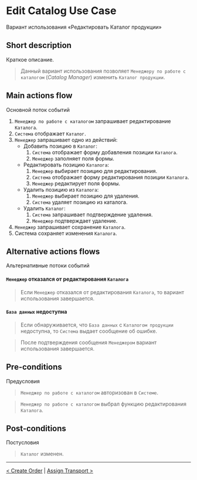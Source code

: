# Edit Catalog Use Case
Вариант использования «Редактировать Каталог продукции»

## Short description 
Краткое описание.
> Данный вариант использования позволяет `Менеджеру по работе с каталогом` (*Catalog Manager*) изменить `Каталог продукции`.

## Main actions flow
Основной поток событий
1. `Менеджер по работе с каталогом` запрашивает редактирование `Каталога`.
2. `Система` отображает `Каталог`.
3. `Менеджер` запрашивает одно из действий:
    * Добавить позицию в `Каталог`:
      1. `Система` отображает форму добавления позиции `Каталога`.
      2. `Менеджер` заполняет поля формы.
    * Редактировать позицию `Каталога`:
      1. `Менеджер` выбирает позицию для редактирования.
      2. `Система` отображает форму редактирования позиции `Каталога`.
      3. `Менеджер` редактирует поля формы.
    * Удалить позицию из `Каталога`:
      1. `Менеджер` выбирает позицию для удаления.
      2. `Система` удаляет позицию из каталога.
    * Удалить `Каталог`:
      1. `Система` запрашивает подтверждение удаления.
      2. `Менеджер` подтверждает удаление.
4. `Менеджер` запрашивает сохранение `Каталога`.
5. Система сохраняет изменения `Каталога`.

## Alternative actions flows
Альтернативные потоки событий

#### `Менеджер` отказался от редактирования `Каталога`
> Если `Менеджер` отказался от редактирования `Каталога`, то вариант использования завершается.
 
#### `База данных` недоступна
> Если обнаруживается, что `База данных` с `Каталогом продукции` недоступна, то `Система` выдает сообщение об ошибке. 

> После подтверждения сообщения `Менеджером` вариант использования завершается.
 
## Pre-conditions
Предусловия
> `Менеджер по работе с каталогом` авторизован в `Системе`.

> `Менеджер по работе с каталогом` выбрал функцию редактирования `Каталога`.

## Post-conditions
Постусловия
> `Каталог` изменен.

***

[< Create Order](http://drapegnik.github.io/bsu/technology/lab2/docs/create-order) | [Assign Transport >](http://drapegnik.github.io/bsu/technology/lab2/docs/assign-transport-for-return)